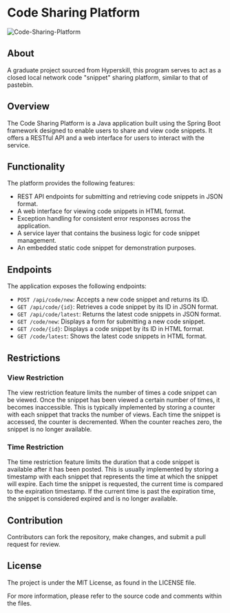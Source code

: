 # Code Sharing Platform

![Code-Sharing-Platform](https://github.com/user-attachments/assets/9effa9d5-8985-4f1a-a24c-42dbe80450f7)

## About

A graduate project sourced from Hyperskill, this program serves to act as a closed local network code "snippet" sharing platform, similar to that of pastebin.

## Overview

The Code Sharing Platform is a Java application built using the Spring Boot framework designed to enable users to share and view code snippets. It offers a RESTful API and a web interface for users to interact with the service.

## Functionality

The platform provides the following features:

- REST API endpoints for submitting and retrieving code snippets in JSON format.
- A web interface for viewing code snippets in HTML format.
- Exception handling for consistent error responses across the application.
- A service layer that contains the business logic for code snippet management.
- An embedded static code snippet for demonstration purposes.

## Endpoints

The application exposes the following endpoints:

- `POST /api/code/new`: Accepts a new code snippet and returns its ID.
- `GET /api/code/{id}`: Retrieves a code snippet by its ID in JSON format.
- `GET /api/code/latest`: Returns the latest code snippets in JSON format.
- `GET /code/new`: Displays a form for submitting a new code snippet.
- `GET /code/{id}`: Displays a code snippet by its ID in HTML format.
- `GET /code/latest`: Shows the latest code snippets in HTML format.

## Restrictions

### View Restriction
The view restriction feature limits the number of times a code snippet can be viewed. Once the snippet has been viewed a certain number of times, it becomes inaccessible. 
This is typically implemented by storing a counter with each snippet that tracks the number of views. Each time the snippet is accessed, the counter is decremented. When the counter reaches zero, the snippet is no longer available.

### Time Restriction
The time restriction feature limits the duration that a code snippet is available after it has been posted. This is usually implemented by storing a timestamp with each snippet that represents the time at which the snippet will expire. 
Each time the snippet is requested, the current time is compared to the expiration timestamp. If the current time is past the expiration time, the snippet is considered expired and is no longer available.

## Contribution

Contributors can fork the repository, make changes, and submit a pull request for review.

## License

The project is under the MIT License, as found in the LICENSE file.

For more information, please refer to the source code and comments within the files.
